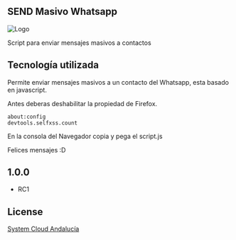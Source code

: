 ## SEND Masivo Whatsapp

![Logo](https://jimenezmatias.es/assets/images/logo.jpg)

Script para enviar mensajes masivos a contactos

## Tecnología utilizada

Permite enviar mensajes masivos a un contacto del Whatsapp, esta basado en javascript.

Antes deberas deshabilitar la propiedad de Firefox.

```Firefox
about:config
devtools.selfxss.count
```

En la consola del Navegador copia y pega el script.js

Felices mensajes :D

## 1.0.0

- RC1

## License

[System Cloud Andalucía](https://jimenezmatias.es)
